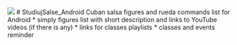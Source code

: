 <img src="https://raw.githubusercontent.com/avrland/StudiujSalse_Android/master/studiujsalseWhite.png?raw=true"/>
# StudiujSalse_Android
Cuban salsa figures and rueda commands list for Android
* simply figures list with short description and links to YouTube videos (if there is any)
* links for classes playlists
* classes and events reminder
